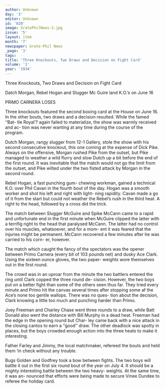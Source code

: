 ```yaml
---
author: Unknown
day: '3'
editor: Unknown
id: '020'
image: GratePhilNews-3.jpg
issue: '5'
layout: item
month: '7'
newspaper: Grate-Phil News
_page: '3'
tags:
title: 'Three Knockouts, Two Draws and Decision on Fight Card'
volume: '1'
year: '1934'
---
```

Three Knockouts, Two
Draws and Decision
on Fight Card

Datch Morgan, Rebel Hogan
and Slugger Mc Guire land
K.O.’s on June 16

PRIMO CARNERA LOSES

Three knockouts featured the second
boxing card at the House on June 16.
In the other bouts, two draws and a
decision resulted. While the famed ‘‘Bat-
tle Royal’? again failed to materialize,
the show was warmly received and ac-
tion was never wanting at any time
during the course of the program.

Dutch Morgan, rangy slugger from
12-1 Gallery, stole the show with his
second consecutive knockout, this one
coming at the expense of Dick Pike.
Always on the offensive, Morgan rushed
Pike from the outset, but Pike managed
to weather a wild flurry and slow Dutch
up a bit before the end of the first
round. It was inevitable that the match
would not go the limit from the outset,
and Pike wilted under the two fisted
attack by Morgan in the second round.

Rebel Hogan, a fast punching gum-
chewing workman, gained a technical
K.O. over Phil Cavan in the fourth bout
of the day. Hogan was a smooth worker
and shot his left and right with light-
ning rapidity. Cavan made a go of it
from the start but could not weather the
Rebel’s rush in the third heat. A right
to the head, followed by a cross did the
trick.

The match between Slugger McGuire
and Spike McCann came to a rapid and
unfortunate end in the first minute
when McGuire clipped the latter with a
terrifig right to the head that paralysed
McCann. The latter had no control over
his muscles, whatsoever, and for a mom-
ent it was feared that the injuries might
be permanent. McCann recovered a few
minutes after he was carried to his corn-
er, however.

The match which caught the fancy
of the spectators was the opener between
Primo Carnera (every bit of 103 pounds
net) and dusky Ace Clark. Using the
sixteen ounce gloves, the two paper-
weights wore themselves out in the first
round.

The crowd was in an uproar from the
minute the two battlers entered the ring
until Clark copped the three round de-
cision. However, the two boys put on a
better fight than some of the others
seen thus far. They tried every minute
and Primo hit the canvas several times
after stopping some af the Ace’s none
too gentle wallops. There was no ques-
tion about the decision, Clark knowing
a little too much and punching harder
than Primo.

Joey Freeman and Charley Chase
went three rounds to a draw, while Batt
Donald also went the distance with Bill
Murphy in a dead heat. Freeman had
the edge in the opening round but Char-
ley came back with a nice attack in the
closing cantos to earn a ‘‘good’’ draw.
The other deadlock was spotty in places,
but the boys crowded enough action into
the three heats to make it interesting.

Father Farley and Jimmy, the local
matchmaker, refereed the bouts and held
them ‘in check without any trouble.

Bugs Golden and Godfrey took a bow
between fights. The two boys will battle
it out in the first six round bout of the
year on July 4. It should be a mighty
interesting battle between the two heavy-
weights. At the same time, it was an-
nounced that efforts were being made
to secure Vinee Dundee to referee the
holiday card.